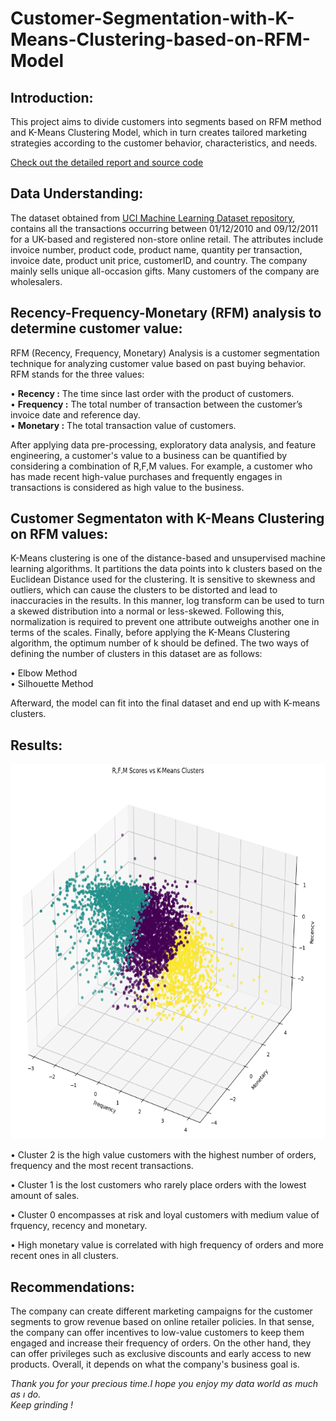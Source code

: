 # Customer-Segmentation-with-K-Means-Clustering-based-on-RFM-Model

## **Introduction:**
This project aims to divide customers into segments based on RFM method and K-Means Clustering Model, which in turn creates tailored marketing strategies according to the customer behavior, characteristics, and needs.<br>

[Check out the detailed report and source code](https://github.com/ovgutunc/Customer-Segmentation-with-K-Means-Clustering-based-on-RFM-Model/blob/main/Customer_segmentation.ipynb)

## **Data Understanding:**

The dataset obtained from [UCI Machine Learning Dataset repository](http://archive.ics.uci.edu/ml/datasets/online+retail), contains all the transactions occurring between 01/12/2010 and 09/12/2011 for a UK-based and registered non-store online retail. The attributes include invoice number, product code, product name, quantity per transaction, invoice date, product unit price, customerID, and country. The company mainly sells unique all-occasion gifts. Many customers of the company are wholesalers.

## **Recency-Frequency-Monetary (RFM) analysis to determine customer value:**

RFM (Recency, Frequency, Monetary) Analysis is a customer segmentation technique for analyzing customer value based on past buying behavior. RFM stands for the three values:

• **Recency :** The time since last order with the product of customers.<br>
• **Frequency :** The total number of transaction between the customer’s invoice date and reference day.<br>
• **Monetary :** The total transaction value of customers.<br>

After applying data pre-processing, exploratory data analysis, and feature engineering, a customer's value to a business can be quantified by considering a combination of R,F,M values. For example, a customer who has made recent high-value purchases and frequently engages in transactions is considered as high value to the business.<br>

## **Customer Segmentaton with K-Means Clustering on RFM values:**

K-Means clustering is one of the distance-based and unsupervised machine learning algorithms. It partitions the data points into k clusters based on the Euclidean Distance used for the clustering. It is sensitive to skewness and outliers, which can cause the clusters to be distorted and lead to inaccuracies in the results. In this manner, log transform can be used to turn a skewed distribution into a normal or less-skewed. Following this, normalization is required to prevent one attribute outweighs another one in terms of the scales. Finally, before applying the K-Means Clustering algorithm, the optimum number of k should be defined. The two ways of defining the number of clusters in this dataset are as follows:<br>

• Elbow Method<br>
• Silhouette Method<br>

Afterward, the model can fit into the final dataset and end up with K-means clusters.<br>

## **Results:**

<p align="center">

<img src="https://github.com/ovgutunc/Customer-Segmentation-with-K-Means-Clustering-based-on-RFM-Model/blob/main/images/3d_scatter.PNG" alt="cluster" width="600" height="600">

• Cluster 2 is the high value customers with the highest number of orders, frequency and the most recent transactions.<br>

• Cluster 1 is the lost customers who rarely place orders with the lowest amount of sales.<br>

• Cluster 0 encompasses at risk and loyal customers with medium value of frquency, recency and monetary.<br>

• High monetary value is correlated with high frequency of orders and more recent ones in all clusters.<br>
 
## **Recommendations:**

The company can create different marketing campaigns for the customer segments to grow revenue based on online retailer policies. In that sense, the company can offer incentives to low-value customers to keep them engaged and increase their frequency of orders. On the other hand, they can offer privileges such as exclusive discounts and early access to new products. Overall, it depends on what the company's business goal is.<br>
 
_Thank you for your precious time.I hope you enjoy my data world as much as ı do._<br>
_Keep grinding !_<br>


